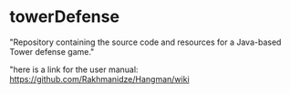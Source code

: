 # towerDefense
"Repository containing the source code and resources for a Java-based Tower defense game."

"here is a link for the user manual:
https://github.com/Rakhmanidze/Hangman/wiki

